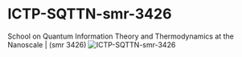 # ICTP-SQTTN-smr-3426
School on Quantum Information Theory and Thermodynamics at the Nanoscale | (smr 3426)
![ICTP-SQTTN-smr-3426](https://raw.githubusercontent.com/etriZiko/ICTP-SQTTN-smr-3426/master/SQITTN.png)
